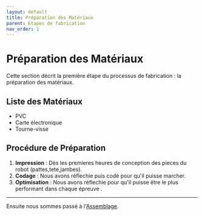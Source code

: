 ```yaml
---
layout: default
title: Préparation des Matériaux
parent: Etapes de fabrication
nav_order: 1
---
```


# Préparation des Matériaux

Cette section décrit la première étape du processus de fabrication : la préparation des matériaux.

## Liste des Matériaux

- PVC
- Carte électronique
- Tourne-visse

## Procédure de Préparation

1. **Impression** : Dès les premieres heures de conception des pieces du robot (pattes,tete,jambes).
2. **Codage** : Nous avons réflechie puis codé pour qu'il puisse marcher.
3. **Optimisation** : Nous avons réflechie pour qu'il puisse être le plus performant dans chaque épreuve .


---

Ensuite nous sommes passé à l'[Assemblage](/etape_2.md).
